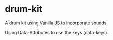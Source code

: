 # drum-kit

A drum kit using Vanilla JS to incorporate sounds

Using Data-Attributes to use the keys (data-keys).
